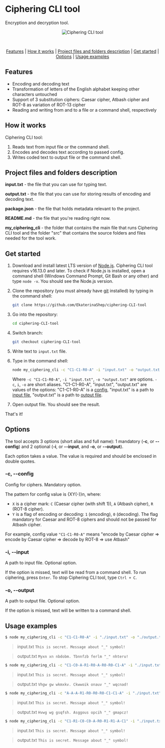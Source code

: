 # Ciphering CLI tool
Encryption and decryption tool.


<p align="center">
<img src="https://user-images.githubusercontent.com/77797681/141644772-8ffd3758-a03e-4ee2-b314-426afcb345bf.jpg" alt="Ciphering CLI tool"/>
</p>
<br/>

<p align="center">
<a href="#features">Features</a> | <a href="#how-it-works">How it works</a> | <a href="#project-files-and-folders-description">Project files and folders description</a> | <a href="#get-started">Get started</a> | <a href="#options">Options</a> | <a href="#usage-examples">Usage examples</a>
</p>

## Features

- Encoding and decoding text
- Transformation of letters of the English alphabet keeping other characters untouched
- Support of 3 substitution ciphers: Caesar cipher, Atbash cipher and ROT-8 as variation of ROT-13 cipher
- Reading and writing from and to a file or a command shell, respectively

## How it works

Ciphering CLI tool:

1. Reads text from input file or the command shell.
2. Encodes and decodes text according to passed config.
3. Writes coded text to output file or the command shell.

## Project files and folders description

**input.txt** - the file that you can use for typing text.

**output.txt** - the file that you can use for storing results of encoding and decoding text.

**package.json** - the file that holds metadata relevant to the project.

**README.md** - the file that you're reading right now.

**my_ciphering_cli** - the folder that contains the main file that runs Ciphering CLI tool and the folder "src" that contains the source folders and files needed for the tool work.

## Get started

1. Download and install latest LTS version of [Node.js](https://nodejs.org/en/). Ciphering CLI tool requires v16.13.0 and later. To check if Node.js is installed, open a command shell (Windows Command Prompt, Git Bash or any other) and type `node -v`. You should see the Node.js version.

2. Clone the repository (you must already have [git](https://git-scm.com/downloads) installed) by typing in the command shell:

   ```sh
   git clone https://github.com/EkaterinaShep/ciphering-CLI-tool
   ```

3. Go into the repository:

   ```sh
   cd ciphering-CLI-tool
   ```

4. Switch branch:

   ```sh
   git checkout ciphering-CLI-tool
   ```

5. Write text to `input.txt` file.

6. Type in the command shell:

   ```sh
   node my_ciphering_cli -c "C1-C1-R0-A" -i "input.txt" -o "output.txt"
   ```

   Where `-c "C1-C1-R0-A"`, `-i "input.txt"`, `-o "output.txt"` are options. `-c`, `i`, `-o` are short aliases. "C1-C1-R0-A", "input.txt", "output.txt" are values of the options:  "C1-C1-R0-A" is a [config](#-c---config), "input.txt" is a path to [input file](#-i---input), "output.txt" is a path to [output file](#-o---output).

7. Open output file. You should see the result.

That's it!

## Options

The tool accepts 3 options (short alias and full name): 1 mandatory (**-c**, or **--config**) and 2 optional (**-i**, or **--input**, and **-o**, or **--output**).

Each option takes a value. The value is required and should be enclosed in double quotes.

### -c, --config

Config for ciphers. Mandatory option.

The pattern for config value is {XY(-)}n, where:

- `X` is a cipher mark: `C` (Caesar cipher (with shift 1)), `A` (Atbash cipher), `R` (ROT-8 cipher).
- `Y` is a flag of encoding or decoding: `1` (encoding), `0` (decoding). The flag mandatory for Caesar and ROT-8 ciphers and should not be passed for Atbash cipher.

For example, config value `"C1-C1-R0-A"` means "encode by Caesar cipher => encode by Caesar cipher => decode by ROT-8 => use Atbash"

### -i, --input

A path to input file. Optional option.

If the option is missed, text will be read from a command shell. To run ciphering, press `Enter`. To stop Ciphering CLI tool, type `Ctrl + C`.

### -o, --output

A path to output file. Optional option.

If the option is missed, text will be written to a command shell.

## Usage examples

```sh
$ node my_ciphering_cli -c "C1-C1-R0-A" -i "./input.txt" -o "./output.txt"
```

> input.txt
> `This is secret. Message about "_" symbol!`

> output.txt
> `Myxn xn nbdobm. Tbnnfzb ferlm "_" nhteru!`

```sh
$ node my_ciphering_cli -c "C1-C0-A-R1-R0-A-R0-R0-C1-A" -i "./input.txt" -o "./output.txt"
```

> input.txt
> `This is secret. Message about "_" symbol!`

> output.txt
> `Vhgw gw wkmxkv. Ckwwoik onauv "_" wqcnad!`

```sh
$ node my_ciphering_cli -c "A-A-A-R1-R0-R0-R0-C1-C1-A" -i "./input.txt" -o "./output.txt"
```

> input.txt
> `This is secret. Message about "_" symbol!`

> output.txt
> `Hvwg wg gsqfsh. Asggous opcih "_" gmapcz!`

```sh
$ node my_ciphering_cli -c "C1-R1-C0-C0-A-R0-R1-R1-A-C1" -i "./input.txt" -o "./output.txt"
```

> input.txt
> `This is secret. Message about "_" symbol!`

> output.txt
> `This is secret. Message about "_" symbol!`
